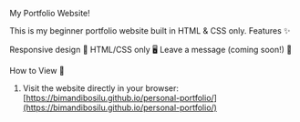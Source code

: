 My Portfolio Website!

This is my beginner portfolio website built in HTML & CSS only.
Features ✨

Responsive design 📱
HTML/CSS only 🖥️
Leave a message (coming soon!) 💬

How to View 🚀

1.  Visit the website directly in your browser: [https://bimandibosilu.github.io/personal-portfolio/](https://bimandibosilu.github.io/personal-portfolio/)
